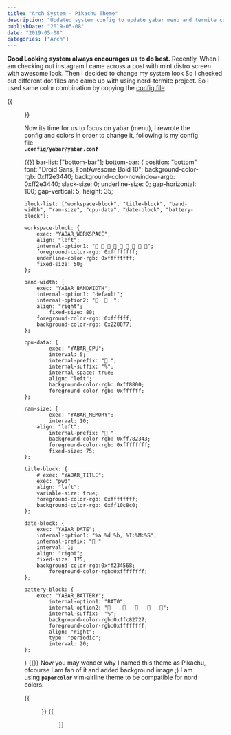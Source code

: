 ```yaml
---
title: "Arch System - Pikachu Theme"
description: "Updated system config to update yabar menu and termite colors"
publishDate: "2019-05-08"
date: "2019-05-08"
categories: ["Arch"]
---
```


**Good Looking system always encourages us to do best.** Recently, When I am checking out instagram I came across a post with mint distro screen with awesome look.
Then I decided to change my system look So I checked out different dot files and came up with using nord-termite project. So I used same color combination by copying the [config file](https://github.com/arcticicestudio/nord-termite/blob/develop/src/config).

{{<figure class="image-holder" src="/images/colortest.png" alt="colortest image">}}

Now its time for us to focus on yabar (menu), I rewrote the config and colors in order to change it, following is my config file   
**`.config/yabar/yabar.conf`**

{{<highlight config>}}
bar-list: ["bottom-bar"];
bottom-bar: {
	position: "bottom"
	font: "Droid Sans, FontAwesome Bold 10";
	background-color-rgb: 0xff2e3440;
	background-color-nowindow-argb: 0xff2e3440;
	slack-size: 0;
	underline-size: 0;
	gap-horizontal: 100;
	gap-vertical: 5;
	height: 35;

	block-list: ["workspace-block", "title-block", "band-width", "ram-size", "cpu-data", "date-block", "battery-block"];
	
	workspace-block: {
		exec: "YABAR_WORKSPACE";
		align: "left";
		internal-option1: "        ";
		foreground-color-rgb: 0xffffffff;
		underline-color-rgb: 0xffffffff;
		fixed-size: 50;
	};

	band-width: {
		exec: "YABAR_BANDWIDTH";
		internal-option1: "default";
		internal-option2: "    ";
		align: "right";
	        fixed-size: 80;
		foreground-color-rgb: 0xffffff;
		background-color-rgb: 0x228877;
	};

	cpu-data: {
        	exec: "YABAR_CPU";
	        interval: 5;
        	internal-prefix: " ";
	        internal-suffix: "%";
        	internal-space: true;
	        align: "left";
        	background-color-rgb: 0xff8800;
	        foreground-color-rgb: 0xffffff;
	};

	ram-size: {
        	exec: "YABAR_MEMORY";
	        interval: 10;
		align: "left";
	        internal-prefix: " "
        	background-color-rgb: 0xff782343;
	        foreground-color-rgb: 0xffffffff;
        	fixed-size: 75;
	};

	title-block: {
		# exec: "YABAR_TITLE";
		exec: "pwd"
		align: "left";
		variable-size: true;
		foreground-color-rgb: 0xffffffff;
		background-color-rgb: 0xff10c8c0;
	};

	date-block: {
		exec: "YABAR_DATE";
		internal-option1: "%a %d %b, %I:%M:%S";
		internal-prefix: "	"
		interval: 1;
		align: "right";
		fixed-size: 175;
		background-color-rgb:0xff234568;
	        foreground-color-rgb:0xffffffff;
	};

	battery-block: {
		exec: "YABAR_BATTERY";
	        internal-option1: "BAT0";
        	internal-option2: "				";
	        internal-suffix:  "%";
        	background-color-rgb:0xffc82727;
	        foreground-color-rgb:0xffffffff;
        	align: "right";
	        type: "periodic";
        	interval: 20;
	};	
	
}
{{</highlight>}}
Now you may wonder why I named this theme as Pikachu, ofcourse I am fan of it and added background image ;) I am using **`papercolor`** vim-airline theme to be compatible for nord colors.

{{<figure class="image-holder" src="/images/desktop.png" alt="Pikachu Desktop">}}
{{<figure class="image-holder" src="/images/vim.png" alt="Vim theme">}}

